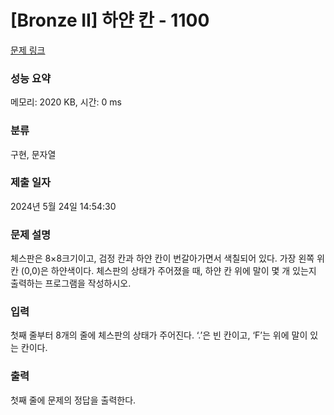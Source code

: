 # [Bronze II] 하얀 칸 - 1100 

[문제 링크](https://www.acmicpc.net/problem/1100) 

### 성능 요약

메모리: 2020 KB, 시간: 0 ms

### 분류

구현, 문자열

### 제출 일자

2024년 5월 24일 14:54:30

### 문제 설명

<p>체스판은 8×8크기이고, 검정 칸과 하얀 칸이 번갈아가면서 색칠되어 있다. 가장 왼쪽 위칸 (0,0)은 하얀색이다. 체스판의 상태가 주어졌을 때, 하얀 칸 위에 말이 몇 개 있는지 출력하는 프로그램을 작성하시오.</p>

### 입력 

 <p>첫째 줄부터 8개의 줄에 체스판의 상태가 주어진다. ‘.’은 빈 칸이고, ‘F’는 위에 말이 있는 칸이다.</p>

### 출력 

 <p>첫째 줄에 문제의 정답을 출력한다.</p>

